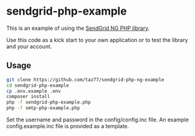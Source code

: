 # sendgrid-php-example

This is an example of using the [SendGrid NG PHP library](https://github.com/taz77/sendgrid-php-ng).

Use this code as a kick start to your own application or to test the library and your account.

## Usage

```bash
git clone https://github.com/taz77/sendgrid-php-ng-example
cd sendgrid-php-example
cp .env.example .env
composer install
php -f sendgrid-php-example.php
php -f smtp-php-example.php
```
Set the username and password in the config/config.inc file. An example config.example.inc
file is provided as a template.
